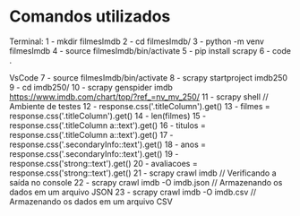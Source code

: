 # Comandos utilizados

Terminal:
1 - mkdir filmesImdb
2 - cd filmesImdb/
3 - python -m venv filmesImdb
4 - source filmesImdb/bin/activate
5 - pip install scrapy
6 - code .

VsCode
7 - source filmesImdb/bin/activate
8 - scrapy startproject imdb250
9 - cd imdb250/
10 - scrapy genspider imdb https://www.imdb.com/chart/top/?ref_=nv_mv_250/
11 - scrapy shell // Ambiente de testes
12 - response.css('.titleColumn').get()
13 - filmes = response.css('.titleColumn').get()
14 - len(filmes)
15 - response.css('.titleColumn a::text').get()
16 - titulos = response.css('.titleColumn a::text').get()
17 - response.css('.secondaryInfo::text').get()
18 - anos = response.css('.secondaryInfo::text').get()
19 - response.css('strong::text').get()
20 - avaliacoes = response.css('strong::text').get()
21 - scrapy crawl imdb // Verificando a saída no console
22 - scrapy crawl imdb -O imdb.json // Armazenando os dados em um arquivo JSON
23 - scrapy crawl imdb -O imdb.csv // Armazenando os dados em um arquivo CSV
